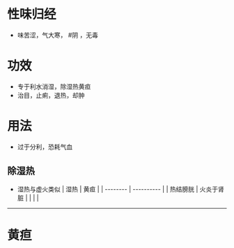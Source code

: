 # 性味归经
- 味苦涩，气大寒， #阴 ，无毒
# 功效
- 专于利水消湿，除湿热黄疸
- 治目，止痢，退热，却肿
# 用法
- 过于分利，恐耗气血
## 除湿热
- 湿热与虚火类似
| 湿热     | 黄疸       |
| -------- | ---------- |
| 热结膀胱 | 火炎于肾脏 |
|          |            |
---
# 黄疸
## 